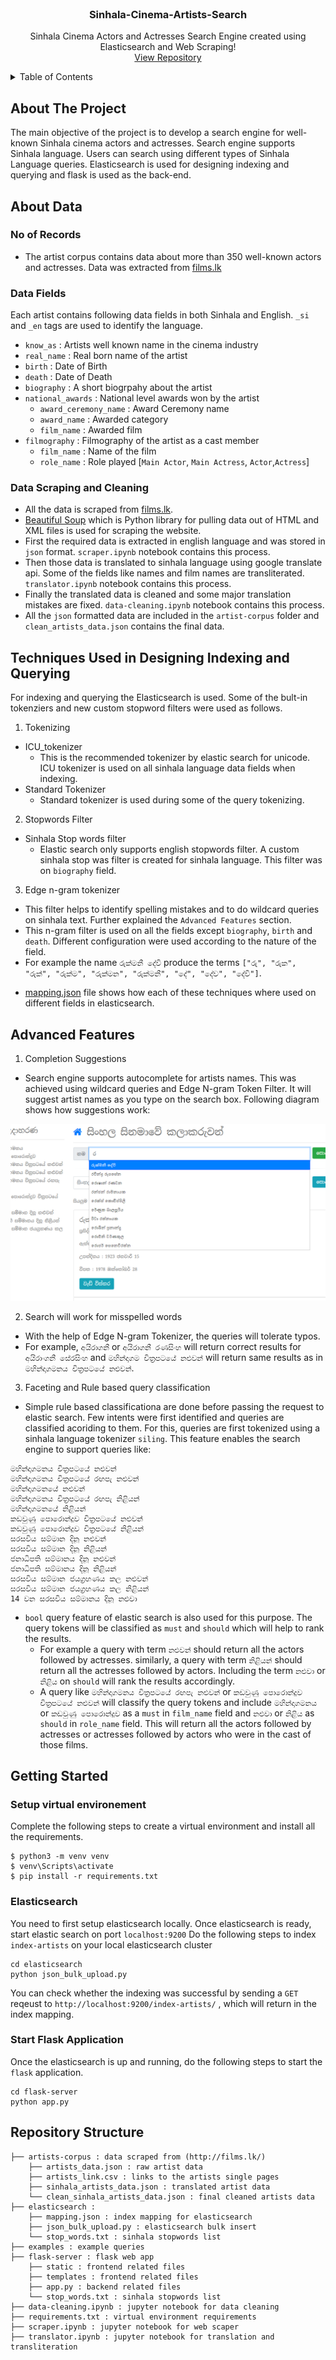 <!-- PROJECT LOGO -->
<br />
<div align="center">
  <h3 align="center">Sinhala-Cinema-Artists-Search</h3>
  <p align="center">
    Sinhala Cinema Actors and Actresses Search Engine created using Elasticsearch and Web Scraping!
    <br />
    <a href="https://github.com/kavindaperera/Sinhala-Cinema-Artists-Search/">View Repository</a>
  </p>
</div>

<!-- TABLE OF CONTENTS -->
<details>
  <summary>Table of Contents</summary>
  <ol>
    <li>
      <a href="#about-the-project">About The Project</a>
    </li>
    <li>
      <a href="#about-data">About Data</a>
      <ul>
        <li><a href="#no-of-records">No of Records</a></li>
        <li><a href="#data-fields">Data Fields</a></li>
        <li><a href="#data-scraping">Data Scraping</a></li>
      </ul>
    </li>
    <li><a href="#techniques-used-in-designing-indexing-and-querying">Techniques Used in Designing Indexing and Querying</a></li>
    <li><a href="#advanced-features">Advanced Features</a></li>
    <li><a href="#getting-started">Getting Started</a></li>
    <li><a href="#repository-structure">Repository Structure</a></li>
  </ol>
</details>

## About The Project

The main objective of the project is to develop a search engine for well-known Sinhala cinema actors and actresses. Search engine supports Sinhala language. Users can search using different types of Sinhala Language queries. Elasticsearch is used for designing indexing and querying and flask is used as the back-end. 

## About Data

### No of Records

- The artist corpus contains data about more than 350 well-known actors and actresses. Data was extracted from [films.lk](films.lk)

### Data Fields

Each artist contains following data fields in both Sinhala and English. `_si` and `_en` tags are used to identify the language.

* `know_as` : Artists well known name in the cinema industry
* `real_name` : Real born name of the artist
* `birth` : Date of Birth
* `death` : Date of Death
* `biography` : A short biogrpahy about the artist
* `national_awards` : National level awards won by the artist
  * `award_ceremony_name` : Award Ceremony name
  * `award_name` : Awarded category
  * `film_name` : Awarded film
* `filmography` : Filmography of the artist as a cast member
  * `film_name` : Name of the film
  * `role_name` : Role played [`Main Actor`, `Main Actress`, `Actor`,`Actress`]

### Data Scraping and Cleaning

- All the data is scraped from [films.lk](films.lk). 
- [Beautiful Soup](https://pypi.org/project/beautifulsoup4/) which is Python library for pulling data out of HTML and XML files
is used for scraping the website. 
- First the required data is extracted in english language and was stored in `json` format. `scraper.ipynb` notebook contains this process. 
- Then those data is translated to sinhala language using google translate api. Some of the fields like names and film names are transliterated. `translator.ipynb` notebook contains this process. 
- Finally the translated data is cleaned and some major translation mistakes are fixed. `data-cleaning.ipynb` notebook contains this process.
- All the `json` formatted data are included in the `artist-corpus` folder and `clean_artists_data.json` contains the final data.


## Techniques Used in Designing Indexing and Querying

For indexing and querying the Elasticsearch is used. Some of the bult-in tokenziers and new custom stopword filters were used as follows.

1. Tokenizing
  - ICU_tokenizer 
    - This is the recommended tokenizer by elastic search for unicode.  ICU tokenizer is used on all sinhala language data fields when indexing.
  - Standard Tokenizer 
    - Standard tokenizer is used during some of the query tokenizing.  
2. Stopwords Filter
  - Sinhala Stop words filter 
    - Elastic search only supports english stopwords filter. A custom sinhala stop was filter is created for sinhala language. This filter was on `biography` field. 

3. Edge n-gram tokenizer
  - This filter helps to identify spelling mistakes and to do wildcard queries on sinhala text. Further explained the `Advanced Features` section.
  - This n-gram filter is used on all the fields except `biography`, `birth` and `death`. Different configuration were used according to the nature of the field. 
  - For example the name  `රුක්මනී දේවි` produce the terms `["රු", "රුක", "රුක්", "රුක්ම", "රුක්මන", "රුක්මනී", "දේ", "දේව", "දේවි"]`.

* [mapping.json](/elasticsearch/mapping.json) file shows how each of these techniques where used on different fields in elasticsearch.



## Advanced Features

1.	Completion Suggestions
  - Search engine supports autocomplete for artists names. This was achieved using wildcard queries and Edge N-gram Token Filter. It will suggest artist names as you type on the search box. Following diagram shows how suggestions work: 

![Autocomplete Suggestions](/images/autocomplete.jpg?raw=true "Autocomplete Suggestions")

2. Search will work for misspelled words
  - With the help of Edge N-gram Tokenizer, the queries will tolerate typos. 
  - For example, `අයිරාගනී` or `අයිරාගනී රණසිංහ` will return correct results for `අයිරාංගනී සේරසිංහ` and `මහින්දාගම චිත්‍රපටයේ නළුවන්` will return same results as in `මහින්දාගමනය චිත්‍රපටයේ නළුවන්`.

3.	Faceting and Rule based query classification
  - Simple rule based classificationa are done before passing the request to elastic search. Few intents were first identified and queries are classified acoriding to them. For this, queries are first tokenized using a sinhala language tokenizer `siling`. This feature enables the search engine to support queries like:
  ```
  මහින්දාගමනය චිත්‍රපටයේ නළුවන්
  මහින්දාගමනය චිත්‍රපටයේ රඟපැ නළුවන්
  මහින්දාගමනයේ නළුවන්
  මහින්දාගමනය චිත්‍රපටයේ රඟපැ නිළියන්
  මහින්දාගමනයේ නිළියන්
  කඩවුණු පොරොන්දුව චිත්‍රපටයේ නළුවන්
  කඩවුණු පොරොන්දුව චිත්‍රපටයේ නිළියන්
  සරසවිය සම්මාන දිනූ නළුවන්
  සරසවිය සම්මාන දිනූ නිළියන්
  ජනාධිපති සම්මානය දිනූ නළුවන්
  ජනාධිපති සම්මානය දිනූ නිළියන්
  සරසවිය සම්මාන ජයග්‍රහණය කල නළුවන්
  සරසවිය සම්මාන ජයග්‍රහණය කල නිළියන්
  14 වන සරසවිය සම්මානය දිනූ නළුවා
  ```
  - `bool` query feature of elastic search is also used for this purpose. The query tokens will be classified as `must` and `should` which will help to rank the results. 
    - For example a query with term `නළුවන්` should return all the actors followed by actresses. similarly, a query with term `නිළියන්` should return all the actresses followed by actors. Including the term `නළුවා` or `නිළිය` on `should` will rank the results accordingly. 
    - A query like `මහින්දාගමනය චිත්‍රපටයේ රඟපැ නළුවන්` or `කඩවුණු පොරොන්දුව චිත්‍රපටයේ නළුවන්` will classify the query tokens and include `මහින්දාගමනය` or `කඩවුණු පොරොන්දුව` as a `must` in `film_name` field and `නළුවා` or `නිළිය` as `should` in `role_name` field. This will return all the actors followed by actresses or actresses followed by actors who were in the cast of those films.


## Getting Started


###  Setup virtual environement

Complete the following steps to create a virtual environment and install all the requirements.

```
$ python3 -m venv venv
$ venv\Scripts\activate
$ pip install -r requirements.txt
```

### Elasticsearch
You need to first setup elasticsearch locally. Once elasticsearch is ready, start elastic search on port `localhost:9200`
Do the following steps to index `index-artists` on your local elasticsearch cluster

```
cd elasticsearch
python json_bulk_upload.py
```

You can check whether the indexing was successful by sending a `GET` reqeust to `http://localhost:9200/index-artists/` , which will return in the index mapping.

### Start Flask Application
Once the elasticsearch is up and running, do the following steps to start the `flask` application.

```
cd flask-server
python app.py
```

## Repository Structure

    ├── artists-corpus : data scraped from (http://films.lk/)                    
        ├── artists_data.json : raw artist data
        ├── artists_link.csv : links to the artists single pages 
        ├── sinhala_artists_data.json : translated artist data
        └── clean_sinhala_artists_data.json : final cleaned artists data
    ├── elasticsearch : 
        ├── mapping.json : index mapping for elasticsearch
        ├── json_bulk_upload.py : elasticsearch bulk insert
        └── stop_words.txt : sinhala stopwords list
    ├── examples : example queries     
    ├── flask-server : flask web app
        ├── static : frontend related files
        ├── templates : frontend related files
        ├── app.py : backend related files 
        └── stop_words.txt : sinhala stopwords list
    ├── data-cleaning.ipynb : jupyter notebook for data cleaning 
    ├── requirements.txt : virtual environment requirements   
    ├── scraper.ipynb : jupyter notebook for web scaper 
    ├── translator.ipynb : jupyter notebook for translation and transliteration
    

       
